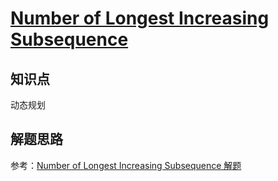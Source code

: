 # [Number of Longest Increasing Subsequence](https://leetcode.com/problems/number-of-longest-increasing-subsequence/)

## 知识点

动态规划

## 解题思路

参考：[Number of Longest Increasing Subsequence 解题](https://www.cnblogs.com/grandyang/p/7603903.html)
